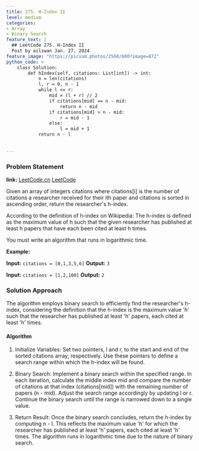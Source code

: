 ```yaml
---
title: 275. H-Index II
level: medium
categories:
- Array
- Binary Search
feature_text: |
  ## LeetCode 275. H-Index II
  Post by ailswan Jan. 27, 2024
feature_image: "https://picsum.photos/2560/600?image=872"
python_code: >
    class Solution:
        def hIndex(self, citations: List[int]) -> int:
            n = len(citations)
            l, r = 0, n - 1
            while l <= r:
                mid = (l + r) // 2
                if citations[mid] == n - mid:
                    return n - mid
                if citations[mid] > n - mid:
                    r = mid - 1
                else:
                    l = mid + 1
            return n - l
      
         
---
```


### Problem Statement
**link:**
[LeetCode.cn](https://leetcode.cn/problems/h-index-ii/)
[LeetCode](https://leetcode.com/problems/h-index-ii/)

Given an array of integers citations where citations[i] is the number of citations a researcher received for their ith paper and citations is sorted in ascending order, return the researcher's h-index.

According to the definition of h-index on Wikipedia: The h-index is defined as the maximum value of h such that the given researcher has published at least h papers that have each been cited at least h times.

You must write an algorithm that runs in logarithmic time.
 
**Example:**

**Input:** `citations = [0,1,3,5,6]`
**Output:** `3`
 
**Input:** `citations = [1,2,100]`
**Output:** `2`

### Solution Approach

The algorithm employs binary search to efficiently find the researcher's h-index, considering the definition that the h-index is the maximum value 'h' such that the researcher has published at least 'h' papers, each cited at least 'h' times.

#### Algorithm
1. Initialize Variables: Set two pointers, l and r, to the start and end of the sorted citations array, respectively. Use these pointers to define a search range within which the h-index will be found.

2. Binary Search: Implement a binary search within the specified range. In each iteration, calculate the middle index mid and compare the number of citations at that index (citations[mid]) with the remaining number of papers (n - mid). Adjust the search range accordingly by updating l or r. Continue the binary search until the range is narrowed down to a single value.

3. Return Result: Once the binary search concludes, return the h-index by computing n - l. This reflects the maximum value 'h' for which the researcher has published at least 'h' papers, each cited at least 'h' times. The algorithm runs in logarithmic time due to the nature of binary search.